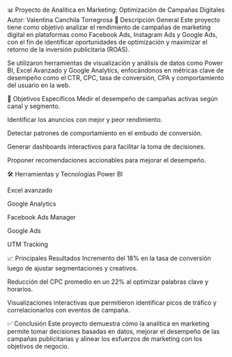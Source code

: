 📊 Proyecto de Analítica en Marketing: Optimización de Campañas Digitales
Autor: Valentina Canchila Torregrosa
🧠 Descripción General
Este proyecto tiene como objetivo analizar el rendimiento de campañas de marketing digital en plataformas como Facebook Ads, Instagram Ads y Google Ads, con el fin de identificar oportunidades de optimización y maximizar el retorno de la inversión publicitaria (ROAS).

Se utilizaron herramientas de visualización y análisis de datos como Power BI, Excel Avanzado y Google Analytics, enfocándonos en métricas clave de desempeño como el CTR, CPC, tasa de conversión, CPA y comportamiento del usuario en la web.

🎯 Objetivos Específicos
Medir el desempeño de campañas activas según canal y segmento.

Identificar los anuncios con mejor y peor rendimiento.

Detectar patrones de comportamiento en el embudo de conversión.

Generar dashboards interactivos para facilitar la toma de decisiones.

Proponer recomendaciones accionables para mejorar el desempeño.

🛠️ Herramientas y Tecnologías
Power BI

Excel avanzado

Google Analytics

Facebook Ads Manager

Google Ads

UTM Tracking

📈 Principales Resultados
Incremento del 18% en la tasa de conversión luego de ajustar segmentaciones y creativos.

Reducción del CPC promedio en un 22% al optimizar palabras clave y horarios.

Visualizaciones interactivas que permitieron identificar picos de tráfico y correlacionarlos con eventos de campaña.

✅ Conclusión
Este proyecto demuestra cómo la analítica en marketing permite tomar decisiones basadas en datos, mejorar el desempeño de las campañas publicitarias y alinear los esfuerzos de marketing con los objetivos de negocio.

